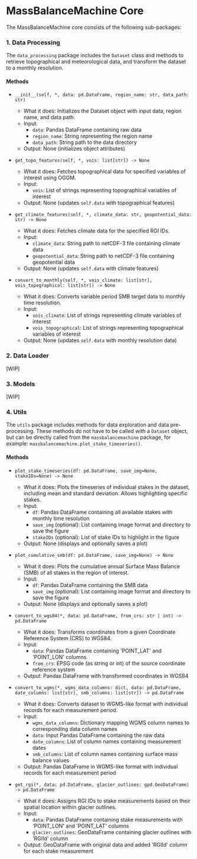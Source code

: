 # MassBalanceMachine Core

The MassBalanceMachine core consists of the following sub-packages:

### 1. Data Processing

The `data_processing` package includes the `Dataset` class and methods to retrieve topographical and meteorological data, and transform the dataset to a monthly resolution.

#### Methods

* `__init__(self, *, data: pd.DataFrame, region_name: str, data_path: str)`

  * What it does: Initializes the Dataset object with input data, region name, and data path.
  * Input:
    * `data`: Pandas DataFrame containing raw data
    * `region_name`: String representing the region name
    * `data_path`: String path to the data directory
  * Output: None (initializes object attributes)
* `get_topo_features(self, *, vois: list[str]) -> None`

  * What it does: Fetches topographical data for specified variables of interest using OGGM.
  * Input:
    * `vois`: List of strings representing topographical variables of interest
  * Output: None (updates `self.data` with topographical features)
* `get_climate_features(self, *, climate_data: str, geopotential_data: str) -> None`

  * What it does: Fetches climate data for the specified RGI IDs.
  * Input:
    * `climate_data`: String path to netCDF-3 file containing climate data
    * `geopotential_data`: String path to netCDF-3 file containing geopotential data
  * Output: None (updates `self.data` with climate features)
* `convert_to_monthly(self, *, vois_climate: list[str], vois_topographical: list[str]) -> None`

  * What it does: Converts variable period SMB target data to monthly time resolution.
  * Input:
    * `vois_climate`: List of strings representing climate variables of interest
    * `vois_topographical`: List of strings representing topographical variables of interest
  * Output: None (updates `self.data` with monthly resolution data)

### 2. Data Loader

[WIP]

### 3. Models

[WIP]

### 4. Utils

The `utils` package includes methods for data exploration and data pre-processing. These methods do not have to be called with a `Dataset` object, but can be directly called from the `massbalancemachine` package, for example: `massbalancemachine.plot_stake_timeseries()`.

#### Methods

* `plot_stake_timeseries(df: pd.DataFrame, save_img=None, stakeIDs=None) -> None`

  * What it does: Plots the timeseries of individual stakes in the dataset, including mean and standard deviation. Allows highlighting specific stakes.
  * Input:
    * `df`: Pandas DataFrame containing all available stakes with monthly time resolution
    * `save_img` (optional): List containing image format and directory to save the figure
    * `stakeIDs` (optional): List of stake IDs to highlight in the figure
  * Output: None (displays and optionally saves a plot)
* `plot_cumulative_smb(df: pd.DataFrame, save_img=None) -> None`

  * What it does: Plots the cumulative annual Surface Mass Balance (SMB) of all stakes in the region of interest.
  * Input:
    * `df`: Pandas DataFrame containing the SMB data
    * `save_img` (optional): List containing image format and directory to save the figure
  * Output: None (displays and optionally saves a plot)
* `convert_to_wgs84(*, data: pd.DataFrame, from_crs: str | int) -> pd.DataFrame`

  * What it does: Transforms coordinates from a given Coordinate Reference System (CRS) to WGS84.
  * Input:
    * `data`: Pandas DataFrame containing 'POINT\_LAT' and 'POINT\_LON' columns
    * `from_crs`: EPSG code (as string or int) of the source coordinate reference system
  * Output: Pandas DataFrame with transformed coordinates in WGS84
* `convert_to_wgms(*, wgms_data_columns: dict, data: pd.DataFrame, date_columns: list[str], smb_columns: list[str]) -> pd.DataFrame`

  * What it does: Converts dataset to WGMS-like format with individual records for each measurement period.
  * Input:
    * `wgms_data_columns`: Dictionary mapping WGMS column names to corresponding data column names
    * `data`: Input Pandas DataFrame containing the raw data
    * `date_columns`: List of column names containing measurement dates
    * `smb_columns`: List of column names containing surface mass balance values
  * Output: Pandas DataFrame in WGMS-like format with individual records for each measurement period
* `get_rgi(*, data: pd.DataFrame, glacier_outlines: gpd.GeoDataFrame) -> pd.DataFrame`

  * What it does: Assigns RGI IDs to stake measurements based on their spatial location within glacier outlines.
  * Input:
    * `data`: Pandas DataFrame containing stake measurements with 'POINT\_LON' and 'POINT\_LAT' columns
    * `glacier_outlines`: GeoDataFrame containing glacier outlines with 'RGIId' column
  * Output: GeoDataFrame with original data and added 'RGIId' column for each stake measurement
